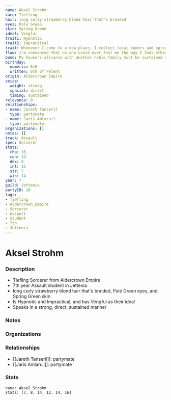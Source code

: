 ```yaml
---
name: Aksel Strohm
race: Tiefling
hair: long curly strawberry blond hair that's braided
eyes: Pale Green
skin: Spring Green
ideal: Vengful
trait1: Hypnotic
trait2: Impractical
trait: Whenever I come to a new place, I collect local rumors and spread gossip.
flaw: I'm convinced that no one could ever fool me the way I fool others.
bond: My house's alliance with another noble family must be sustained at all costs.
birthday:
  numeric: 6/6
  written: 6th of Pelent
origin: Aldercrown Empire
voice:
  weight: strong
  spacial: direct
  timing: sustained
relevance: 0
relationships:
- name: Jareth Tanseril
  type: partymate
- name: Jaris Amlaruil
  type: partymate
organizations: []
notes: []
track: Assault
spec: Sorcerer
stats:
  cha: 16
  con: 14
  dex: 8
  int: 12
  str: 7
  wis: 14
year: 7
guild: Jettenia
partyID: 10
tags:
- Tiefling
- Aldercrown_Empire
- Sorcerer
- Assault
- Student
- 7th
- Jettenia
---
```

# Aksel Strohm
### Description
- Tiefling Sorcerer from Aldercrown Empire
- 7th year Assault student in Jettenia
- long curly strawberry blond hair that's braided, Pale Green eyes, and Spring Green skin
- Is Hypnotic and Impractical, and has Vengful as their ideal
- Speaks in a strong, direct, sustained manner

### Notes

### Organizations

### Relationships
- [[Jareth Tanseril]]: partymate
- [[Jaris Amlaruil]]: partymate

### Stats
```statblock
name: Aksel Strohm
stats: [7, 8, 14, 12, 14, 16]
```